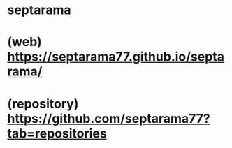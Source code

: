 # septarama
# (web) https://septarama77.github.io/septarama/
# (repository) https://github.com/septarama77?tab=repositories
